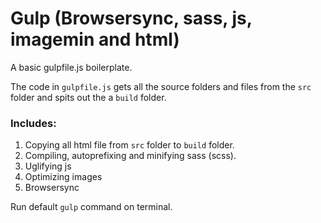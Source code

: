 # Gulp (Browsersync, sass, js, imagemin and html)
A basic gulpfile.js boilerplate.

The code in `gulpfile.js` gets all the source folders and files from the `src` folder
and spits out the a `build` folder.

### Includes:

1) Copying all html file from `src` folder to `build` folder.
2) Compiling, autoprefixing and minifying sass (scss).
3) Uglifying js
4) Optimizing images
5) Browsersync

Run default `gulp` command on terminal.
